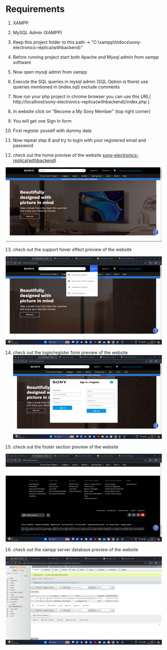 # Requirements 

1. XAMPP

2. MySQL Admin (XAMPP)

3. Keep this project folder to this path -> "C:\xampp\htdocs\sony-electronics-replica(withbackend)"

4. Before running project start both Apache and Mysql admin from xampp software

5. Now open mysql admin from xampp

6. Execute the SQL queries in mysql admin (SQL Option is there) use quieries mentioned in (index.sql) exclude comments

7. Now run your php project in chrome browser you can use this URL( http://localhost/sony-electronics-replica(withbackend)/index.php )

8. In website click on "Become a My Sony Member" (top right corner)

9. You will get one Sign In form 

10. First register youself with dummy data

11. Now repeat step 8 and try to login with your registered email and password

12. check out the home preview of the website [sony-electronics-replica(withbackend)](http://localhost/sony-electronics-replica(withbackend)/index.php)

![](/assets/images/websitepreview/homepreview.png)

13.  check out the support hover effect preview of the website 

![](/assets/images/websitepreview/supporthover.png)

14.  check out the login/register form preview of the website 
![](/assets/images/websitepreview/loginform.png)

15.  check out the footer section preview of the website

![](/assets/images/websitepreview/footer.png)

16.  check out the xampp server database preview of the website 

![](/assets/images/websitepreview/xampp(database).png)
